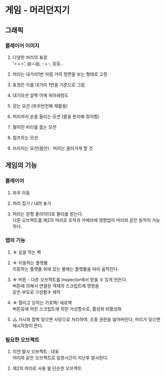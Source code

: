 # 게임 - 머리던지기

## 그래픽

### 플레이어 이미지

1. 다양한 머리의 표정  
  '>ㅅ<', @ㅅ@, -ㅅ-, 등등..

2. 머리는 대가리1번 처럼 거의 정면을 보는 형태로 고정

3. 표정은 이를 대가리 1번을 기준으로 그림

4. 대기모션 살짝 어깨 위아래정도

5. 걷는 모션 (좌우반전해 재활용)

6. 머리까지 손을 올리는 모션 (팔을 분리해 줘야함)

7. 떨어진 머리를 줍는 모션

8. 점프하는 모션

9. 쓰러지는 모션(몸만) : 머리는 굴러가게 할 것

## 게임의 기능

### 플레이어

1. 좌우 이동 

2. 머리 집기 / 내려 놓기

3. 머리는 원형 콜라이더로 물리를 받는다.  
  다른 오브젝트를 제2의 머리로 조작과 카메라에 영향없이 머리와 같은 동작이 가능하다.

### 맵의 기능

1. ☆ 길을 막는 벽 

2. ☆ 이동하는 플랫폼  
    이동하는 플랫폼 위에 있는 물체는 플랫폼을 따라 움직인다.

3. ☆ 버튼 - 다른 오브젝트를 Inspector에서 받을 수 있게 만든다.  
  버튼에 의해서 연결된 객체의 스크립트에 명령을  
  같은 부모로 가상함수 제작  

4. ☆ 열리고 닫히는 가로벽/ 세로벽  
    버튼등에 의한 스크립트에 의한 가상함수로, 활성화 비활성화

5. △ 가시와 절벽
   닿으면 사망으로 처리하여, 조종 권한을 잃어버린다, 머리가 닿으면 재시작창이 뜬다.

### 필요한 오브젝트

1. 지연 발사 오브젝트 : 대포  
  머리와 같은 오브젝트로 일정시간이 지난후 발사된다.

2. 제2의 머리로 사용 될 단순한 오브젝트
